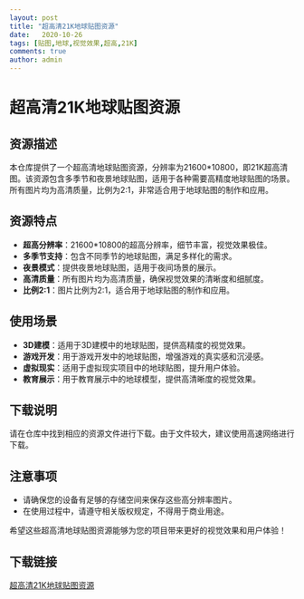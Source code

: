 ```yaml
---
layout: post
title: "超高清21K地球贴图资源"
date:   2020-10-26
tags: [贴图,地球,视觉效果,超高,21K]
comments: true
author: admin
---
```

# 超高清21K地球贴图资源

## 资源描述

本仓库提供了一个超高清地球贴图资源，分辨率为21600*10800，即21K超高清图。该资源包含多季节和夜景地球贴图，适用于各种需要高精度地球贴图的场景。所有图片均为高清质量，比例为2:1，非常适合用于地球贴图的制作和应用。

## 资源特点

- **超高分辨率**：21600*10800的超高分辨率，细节丰富，视觉效果极佳。
- **多季节支持**：包含不同季节的地球贴图，满足多样化的需求。
- **夜景模式**：提供夜景地球贴图，适用于夜间场景的展示。
- **高清质量**：所有图片均为高清质量，确保视觉效果的清晰度和细腻度。
- **比例2:1**：图片比例为2:1，适合用于地球贴图的制作和应用。

## 使用场景

- **3D建模**：适用于3D建模中的地球贴图，提供高精度的视觉效果。
- **游戏开发**：用于游戏开发中的地球贴图，增强游戏的真实感和沉浸感。
- **虚拟现实**：适用于虚拟现实项目中的地球贴图，提升用户体验。
- **教育展示**：用于教育展示中的地球模型，提供高清晰度的视觉效果。

## 下载说明

请在仓库中找到相应的资源文件进行下载。由于文件较大，建议使用高速网络进行下载。

## 注意事项

- 请确保您的设备有足够的存储空间来保存这些高分辨率图片。
- 在使用过程中，请遵守相关版权规定，不得用于商业用途。

希望这些超高清地球贴图资源能够为您的项目带来更好的视觉效果和用户体验！

## 下载链接

[超高清21K地球贴图资源](https://pan.quark.cn/s/cf1bd378a501)